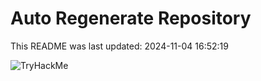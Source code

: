 # Auto Regenerate Repository

This README was last updated: 2024-11-04 16:52:19

 ![TryHackMe](https://tryhackme.com/badge/533634)